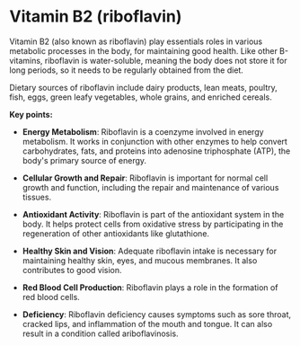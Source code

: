 # Vitamin B2 (riboflavin)

Vitamin B2 (also known as riboflavin) play essentials roles in various metabolic processes in the body, for maintaining good health. Like other B-vitamins, riboflavin is water-soluble, meaning the body does not store it for long periods, so it needs to be regularly obtained from the diet.

Dietary sources of riboflavin include dairy products, lean meats, poultry, fish, eggs, green leafy vegetables, whole grains, and enriched cereals.

**Key points:**

* **Energy Metabolism**: Riboflavin is a coenzyme involved in energy metabolism. It works in conjunction with other enzymes to help convert carbohydrates, fats, and proteins into adenosine triphosphate (ATP), the body's primary source of energy.

* **Cellular Growth and Repair**: Riboflavin is important for normal cell growth and function, including the repair and maintenance of various tissues.

* **Antioxidant Activity**: Riboflavin is part of the antioxidant system in the body. It helps protect cells from oxidative stress by participating in the regeneration of other antioxidants like glutathione.

* **Healthy Skin and Vision**: Adequate riboflavin intake is necessary for maintaining healthy skin, eyes, and mucous membranes. It also contributes to good vision.

* **Red Blood Cell Production**: Riboflavin plays a role in the formation of red blood cells.

* **Deficiency**: Riboflavin deficiency causes symptoms such as sore throat, cracked lips, and inflammation of the mouth and tongue. It can also result in a condition called ariboflavinosis.
